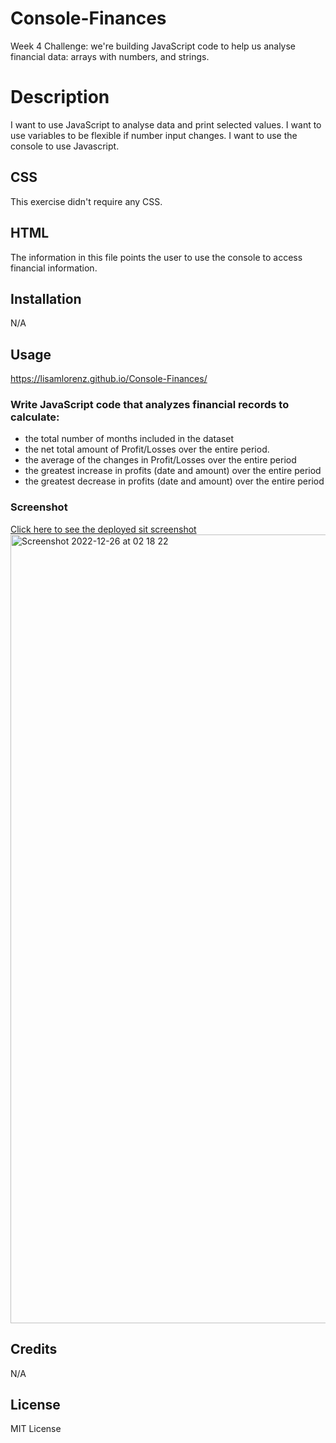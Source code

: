 # Console-Finances
Week 4 Challenge: we're building JavaScript code to help us analyse financial data: arrays with numbers, and strings.

# Description
I want to use JavaScript to analyse data and print selected values. I want to use variables to be flexible if number input changes. I want to use the console to use Javascript.

## CSS
This exercise didn't require any CSS.

## HTML
The information in this file points the user to use the console to access financial information.

## Installation
N/A

## Usage
https://lisamlorenz.github.io/Console-Finances/

### Write JavaScript code that analyzes financial records to calculate:
- the total number of months included in the dataset
- the net total amount of Profit/Losses over the entire period.
- the average of the changes in Profit/Losses over the entire period
- the greatest increase in profits (date and amount) over the entire period
- the greatest decrease in profits (date and amount) over the entire period

### Screenshot
[Click here to see the deployed sit screenshot](./Screenshots/deployedscreenshotfinal.png)
<img width="1262" alt="Screenshot 2022-12-26 at 02 18 22" src="https://user-images.githubusercontent.com/116456417/209488729-bcd59125-6d67-42e0-a007-e0687955c1f7.png">


## Credits
N/A

## License
MIT License
